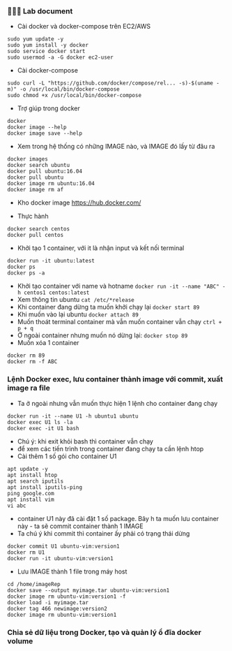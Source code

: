 ### 🏃🏼‍♀️ Lab document
- Cài docker và docker-compose trên EC2/AWS
```
sudo yum update -y
sudo yum install -y docker
sudo service docker start
sudo usermod -a -G docker ec2-user
```

- Cài docker-compose
```
sudo curl -L "https://github.com/docker/compose/rel... -s)-$(uname -m)" -o /usr/local/bin/docker-compose
sudo chmod +x /usr/local/bin/docker-compose
```

- Trợ giúp trong docker
```
docker
docker image --help
docker image save --help
```

- Xem trong hệ thống có những IMAGE nào, và IMAGE đó lấy từ đâu ra
```
docker images
docker search ubuntu
docker pull ubuntu:16.04
docker pull ubuntu
docker image rm ubuntu:16.04
docker image rm af
```
- Kho docker image https://hub.docker.com/

- Thực hành
```
docker search centos
docker pull centos
```
- Khởi tạo 1 container, với it là nhận input và kết nối terminal
```
docker run -it ubuntu:latest
docker ps
docker ps -a
```
- Khởi tạo container với name và hotname
`docker run -it --name "ABC" -h centos1 centos:latest`
- Xem thông tin ubuntu
`cat /etc/*release`
- Khi container đang dừng ta muốn khởi chạy lại
`docker start 89`
- Khi muốn vào lại ubuntu
`docker attach 89`
- Muốn thoát terminal container mà vẫn muốn container vẫn chạy `ctrl + p + q`
- Ở ngoài container nhưng muốn nó dừng lại: `docker stop 89`
- Muốn xóa 1 container
 ```
 docker rm 89
 docker rm -f ABC
 ```

### Lệnh Docker exec, lưu container thành image với commit, xuất image ra file

- Ta ở ngoài nhưng vẫn muốn thực hiện 1 lệnh cho container đang chạy
```
docker run -it --name U1 -h ubuntu1 ubuntu
docker exec U1 ls -la
docker exec -it U1 bash
```
- Chú ý: khi exit khỏi bash thì container vẫn chạy
- để xem các tiến trình trong container đang chạy ta cần lệnh htop
- Cài thêm 1 số gói cho container U1
```
apt update -y
apt install htop
apt search iputils
apt install iputils-ping
ping google.com
apt install vim
vi abc
```
- container U1 này đã cài đặt 1 số package. Bây h ta muốn lưu container này - ta sẽ commit container thành 1 IMAGE
- Ta chú ý khi commit thì container ấy phải có trạng thái dừng
```
docker commit U1 ubuntu-vim:version1
docker rm U1
docker run -it ubuntu-vim:version1
```

- Lưu IMAGE thành 1 file trong máy host
```
cd /home/imageRep
docker save --output myimage.tar ubuntu-vim:version1
docker image rm ubuntu-vim:version1 -f
docker load -i myimage.tar
docker tag 466 newimage:version2
docker image rm ubuntu-vim:version1
```
### Chia sẻ dữ liệu trong Docker, tạo và quản lý ổ đĩa docker volume


